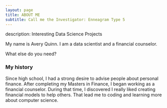 ```yaml
---
layout: page
title: ABOUT ME
subtitle: Call me the Investigator: Enneagram Type 5
---
```

description: Interesting Data Science Projects 

My name is Avery Quinn. I am a data scientist and a financial counselor.

What else do you need?

### My history

Since high school, I had a strong desire to advise people about personal finance. After completing my Masters in Finance, I began working as a financial counselor. During that time, I discovered I really liked creating financial models to help others. That lead me to coding and learning more about computer science.  
